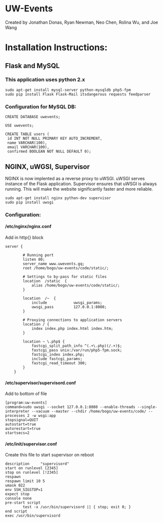 # UW-Events

Created by Jonathan Donas, Ryan Newman, Neo Chen, Rolina Wu, and Joe Wang

# Installation Instructions:

## Flask and MySQL

### This application uses python 2.x

```
sudo apt-get install mysql-server python-mysqldb php5-fpm
sudo pip install Flask Flask-Mail itsdangerous requests feedparser
```

### Configuration for MySQL DB:

```
CREATE DATABASE uwevents;

USE uwevents;

CREATE TABLE users (
 id INT NOT NULL PRIMARY KEY AUTO_INCREMENT,
 name VARCHAR(100),
 email VARCHAR(100),
 confirmed BOOLEAN NOT NULL DEFAULT 0);
```

## NGINX, uWGSI, Supervisor
NGINX is now implented as a reverse proxy to uWSGI. uWSGI serves instance of the Flask application. Supervisor ensures that uWSGI is always running. This will make the website significantly faster and more reliable.

```
sudo apt-get install nginx python-dev supervisor
sudo pip install uwsgi
```

### Configuration:

#### /etc/nginx/nginx.conf

Add in http{} block

```
server {

        # Running port
        listen 80;
        server_name www.uwevents.gq;
        root /home/bogo/uw-events/code/static/;

        # Settings to by-pass for static files
        location  /static  {
            alias /home/bogo/uw-events/code/static/;
        }

        location  /~  {
            include            uwsgi_params;
            uwsgi_pass         127.0.0.1:8080;
        }

        # Proxying connections to application servers
        location / {
            index index.php index.html index.htm;
        }

        location ~ \.php$ {
            fastcgi_split_path_info ^(.+\.php)(/.+)$;
            fastcgi_pass unix:/var/run/php5-fpm.sock;
            fastcgi_index index.php;
            include fastcgi_params;
            fastcgi_read_timeout 300;
        }
    }
```

#### /etc/supervisor/supervisord.conf

Add to bottom of file

```
[program:uw-events]
command=sudo uwsgi --socket 127.0.0.1:8080 --enable-threads --single-interpreter --vacuum --master --chdir /home/bogo/uw-events/code/ --processes 2 -w wsgi:app
stopsignal=QUIT
autostart=true
autorestart=true
startsecs=2
```

#### /etc/init/supervisor.conf

Create this file to start supervisor on reboot

```
description     "supervisord"
start on runlevel [2345]
stop on runlevel [!2345]
respawn
respawn limit 10 5
umask 022
env SSH_SIGSTOP=1
expect stop
console none
pre-start script
        test -x /usr/bin/supervisord || { stop; exit 0; }
end script
exec /usr/bin/supervisord
```
